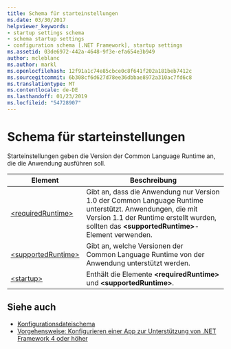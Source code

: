 ```yaml
---
title: Schema für starteinstellungen
ms.date: 03/30/2017
helpviewer_keywords:
- startup settings schema
- schema startup settings
- configuration schema [.NET Framework], startup settings
ms.assetid: 03de6972-442a-4648-9f3e-efa654e3b949
author: mcleblanc
ms.author: markl
ms.openlocfilehash: 12f91a1c74e85cbce0c8f641f202a181beb7412c
ms.sourcegitcommit: 6b308cf6d627d78ee36dbbae8972a310ac7fd6c8
ms.translationtype: MT
ms.contentlocale: de-DE
ms.lasthandoff: 01/23/2019
ms.locfileid: "54728907"
---
```

# <a name="startup-settings-schema"></a>Schema für starteinstellungen

Starteinstellungen geben die Version der Common Language Runtime an, die die Anwendung ausführen soll.  
  
|Element|Beschreibung|  
|-------------|-----------------|  
|[\<requiredRuntime>](requiredruntime-element.md)|Gibt an, dass die Anwendung nur Version 1.0 der Common Language Runtime unterstützt. Anwendungen, die mit Version 1.1 der Runtime erstellt wurden, sollten das **\<supportedRuntime>**-Element verwenden.|  
|[\<supportedRuntime>](supportedruntime-element.md)|Gibt an, welche Versionen der Common Language Runtime von der Anwendung unterstützt werden.|  
|[\<startup>](startup-element.md)|Enthält die Elemente **\<requiredRuntime>** und **\<supportedRuntime>**.|  
  
## <a name="see-also"></a>Siehe auch

- [Konfigurationsdateischema](../index.md)
- [Vorgehensweise: Konfigurieren einer App zur Unterstützung von .NET Framework 4 oder höher](../../../migration-guide/how-to-configure-an-app-to-support-net-framework-4-or-4-5.md)
